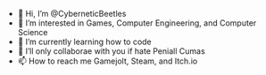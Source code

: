 - 👋 Hi, I’m @CyberneticBeetles 
- 👀 I’m interested in Games, Computer Engineering, and Computer Science 
- 🌱 I’m currently learning how to code 
- 💞️ I’ll only collaborae with you if hate Peniall Cumas
- 📫 How to reach me Gamejolt, Steam, and Itch.io

<!---
CyberneticBeetles/CyberneticBeetles is a ✨ special ✨ repository because its `README.md` (this file) appears on your GitHub profile.
You can click the Preview link to take a look at your changes.
--->
